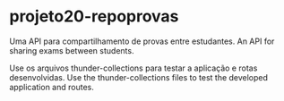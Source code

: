 # projeto20-repoprovas
Uma API para compartilhamento de provas entre estudantes.
An API for sharing exams between students.


Use os arquivos thunder-collections para testar a aplicação e rotas desenvolvidas.
Use the thunder-collections files to test the developed application and routes.

